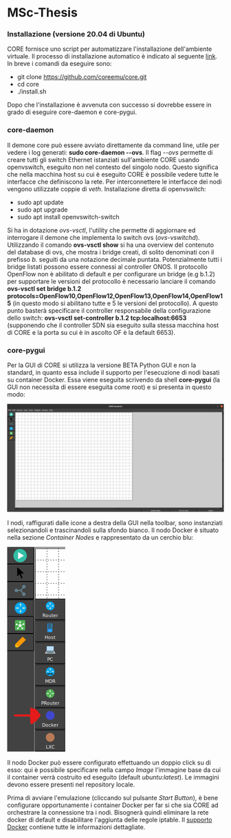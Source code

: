 # MSc-Thesis

### Installazione (versione 20.04 di Ubuntu)

CORE fornisce uno script per automatizzare l'installazione dell'ambiente virtuale. Il processo di installazione automatico è indicato al seguente [link](https://coreemu.github.io/core/install.html#automated-install). In breve i comandi da eseguire sono:
* git clone https://github.com/coreemu/core.git
*  cd core
* ./install.sh 

Dopo che l'installazione è avvenuta con successo si dovrebbe essere in grado di eseguire core-daemon e core-pygui. 

### core-daemon 

Il demone core può essere avviato direttamente da command line, utile per vedere i log generati: **sudo core-daemon --ovs**. Il flag *--ovs* permette di creare tutti gli switch Ethernet istanziati sull'ambiente CORE usando openvswitch, eseguito non nel contesto del singolo nodo. Questo significa che nella macchina host su cui è eseguito CORE è possibile vedere tutte le interfacce che definiscono la rete. Per interconnettere le interfacce dei nodi vengono utilizzate coppie di *veth*.
Installazione diretta di openvswitch:
* sudo apt update
* sudo apt upgrade
* sudo apt install openvswitch-switch

Si ha in dotazione *ovs-vsctl*, l'utility che permette di aggiornare ed interrogare il demone che implementa lo switch ovs (*ovs-vswitchd*). Utilizzando il comando **ovs-vsctl show** si ha una overview del contenuto del database di ovs, che mostra i bridge creati, di solito denominati con il prefisso *b.* seguiti da una notazione decimale puntata. Potenzialmente tutti i bridge listati possono essere connessi al controller ONOS. Il protocollo OpenFlow non è abilitato di default e per configurare un bridge (e.g b.1.2) per supportare le versioni del protocollo è necessario lanciare il comando **ovs-vsctl set bridge b.1.2 protocols=OpenFlow10,OpenFlow12,OpenFlow13,OpenFlow14,OpenFlow15** (in questo modo si abilitano tutte e 5 le versioni del protocollo). A questo punto basterà specificare il controller responsabile della configurazione dello switch: **ovs-vsctl set-controller b.1.2 tcp:localhost:6653** (supponendo che il controller SDN sia eseguito sulla stessa macchina host di CORE e la porta su cui è in ascolto OF è la default 6653).

### core-pygui

Per la GUI di CORE si utilizza la versione BETA Python GUI e non la standard, in quanto essa include il supporto per l'esecuzione di nodi basati su container Docker. Essa viene eseguita scrivendo da shell **core-pygui** (la GUI non necessita di essere eseguita come root) e si presenta in questo modo:

![](images/CORE%20GUI.png)

I nodi, raffigurati dalle icone a destra della GUI nella toolbar, sono instanziati selezionandoli e trascinandoli sulla sfondo bianco. Il nodo Docker è situato nella sezione *Container Nodes* e rappresentato da un cerchio blu:

![](images/Toolbar%20GUI%20CORE_1.png)

Il nodo Docker può essere configurato effettuando un doppio click su di esso: qui è possibile specificare nella campo *Image*  l'immagine base da cui il container verrà costruito ed eseguito (default *ubuntu:latest*). Le immagini devono essere presenti nel repository locale.

Prima di avviare l'emulazione (cliccando sul pulsante *Start Button*), è bene configurare opportunamente i container Docker per far si che sia CORE ad orchestrare la connessione tra i nodi. Bisognerà quindi eliminare la rete docker di default e disabilitare l'aggiunta delle regole iptable. Il [supporto Docker](https://github.com/coreemu/core/tree/master/daemon/examples/docker) contiene tutte le informazioni dettagliate.



